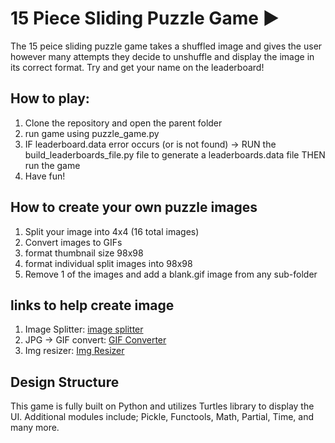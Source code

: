 # 15 Piece Sliding Puzzle Game :arrow_forward:
The 15 peice sliding puzzle game takes a shuffled image and gives the user however
many attempts they decide to unshuffle and display the image in its correct format.
Try and get your name on the leaderboard! 

## **How to play:**
1. Clone the repository and open the parent folder
2. run game using puzzle_game.py
3. IF leaderboard.data error occurs (or is not found) -> RUN the build_leaderboards_file.py 
file to generate a leaderboards.data file THEN run the game
4. Have fun! 


## **How to create your own puzzle images**
1. Split your image into 4x4 (16 total images)
2. Convert images to GIFs
3. format thumbnail size 98x98
4. format individual split images into 98x98 
5. Remove 1 of the images and add a blank.gif image from any sub-folder

## **links to help create image**
1. Image Splitter: [image splitter](https://postcron.com/image-splitter/en/)
2. JPG -> GIF convert: [GIF Converter](https://www.iloveimg.com/)
3. Img resizer: [Img Resizer](https://www.iloveimg.com/)


## **Design Structure**
This game is fully built on Python and utilizes Turtles library to display the UI.
Additional modules include; Pickle, Functools, Math, Partial, Time, and many more.
